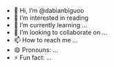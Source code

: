 - 👋 Hi, I’m @dabianbiguoo
- 👀 I’m interested in reading
- 🌱 I’m currently learning ...
- 💞️ I’m looking to collaborate on ...
- 📫 How to reach me ...
- 😄 Pronouns: ...
- ⚡ Fun fact: ...

<!---
dabianbiguoo/dabianbiguoo is a ✨ special ✨ repository because its `README.md` (this file) appears on your GitHub profile.
You can click the Preview link to take a look at your changes.
--->
